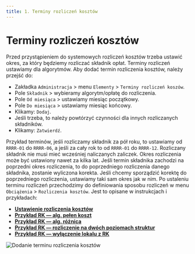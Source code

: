 ```yaml
---
title: 1. Terminy rozliczeń kosztów
---
```


# Terminy rozliczeń kosztów

Przed przystąpieniem do systemowych rozliczeń kosztów trzeba ustawić okres, za który będziemy rozliczać składnik opłat. Terminy rozliczeń ustawiamy dla algorytmów. Aby dodać termin rozliczenia kosztów, należy przejść do:

- Zakładka `Administracja` > menu `Elementy` > `Terminy rozliczeń koszów`.
- Pole `Składnik` > wybieramy algorytm/opłatę do rozliczenia.
- Pole `Od miesiąca` > ustawiamy miesiąc początkowy.
- Pole `Do miesiąca` > ustawiamy miesiąc końcowy.
- Klikamy: `Dodaj`.
- Jeśli trzeba, to należy powtórzyć czynności dla innych rozliczanych składników.
- Klikamy: `Zatwierdź`.

Przykład terminów, jeśli rozliczamy składnik za pół roku, to ustawiamy od `RRRR-01` do `RRRR-06`, a jeśli za cały rok to od `RRRR-01` do `RRRR-12`. Rozliczany składnik nie musi mieć wcześniej naliczanych zaliczek. Okres rozliczenia może być ustawiony nawet za kilka lat. Jeśli termin składnika zachodzi na poprzedni okres rozliczenia, to do poprzedniego rozliczenia danego składnika, zostanie wyliczona korekta. Jeśli chcemy sporządzić korektę do poprzedniego rozliczenia, ustawiamy taki sam okres jak w nim.  Po ustaleniu terminu rozliczeń przechodzimy do definiowania sposobu rozliczeń w menu `Obciążenia` > `Rozliczenia kosztów`. Jest to opisane w instrukcjach i przykładach:

- **[Ustawienie rozliczenia kosztów](https://doc.weles3.pl/administracyjne/rozliczenia%20kosztow/Ustawienie-rozliczenia-kosztow.html)**
- **[Przykład RK — alg. pełen koszt](https://doc.weles3.pl/administracyjne/rozliczenia%20kosztow/Przyklad-RK-alg.-pelny-koszt.html)**
- **[Przykład RK — alg. różnica](https://doc.weles3.pl/administracyjne/rozliczenia%20kosztow/Przyklad-RK-alg.-roznica.html)**
- **[Przykład RK — rozliczenie na dwóch poziomach struktur](https://doc.weles3.pl/administracyjne/rozliczenia%20kosztow/Przyklad-RK-rozliczenie-na-dwoch-poziomach-struktur.html)**
- **[Przykład RK — wyłączenie lokalu z RK](https://doc.weles3.pl/administracyjne/rozliczenia%20kosztow/Przyklad-wylaczenie-lokalu-z-RK.html)**



![Dodanie terminu rozliczenia kosztów](dodanieterminurozliczeniakosztow.gif)